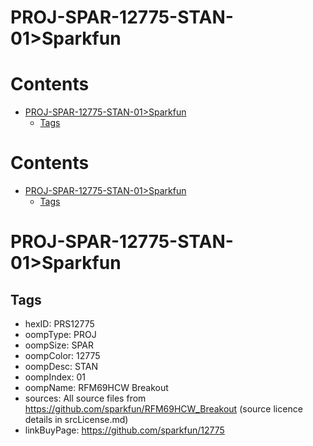 
PROJ-SPAR-12775-STAN-01>Sparkfun
================================

Contents
========

* [PROJ-SPAR-12775-STAN-01>Sparkfun](#proj-spar-12775-stan-01sparkfun)
	* [Tags](#tags)

Contents
========

* [PROJ-SPAR-12775-STAN-01>Sparkfun](#proj-spar-12775-stan-01sparkfun)
	* [Tags](#tags)

# PROJ-SPAR-12775-STAN-01>Sparkfun

## Tags

- hexID: PRS12775
- oompType: PROJ
- oompSize: SPAR
- oompColor: 12775
- oompDesc: STAN
- oompIndex: 01
- oompName: RFM69HCW Breakout
- sources: All source files from https://github.com/sparkfun/RFM69HCW_Breakout (source licence details in srcLicense.md)
- linkBuyPage: https://github.com/sparkfun/12775
